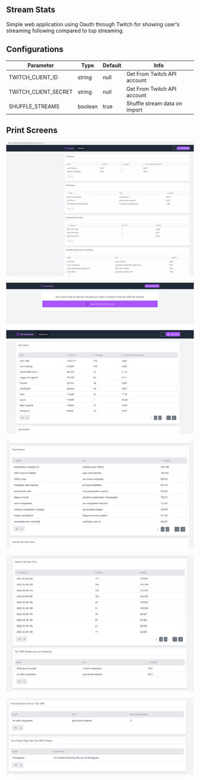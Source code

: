 ## Stream Stats

Simple web application using Oauth through Twitch for showing user's streaming following compared to top streaming.

## Configurations

| Parameter            | Type    | Default | Info                          |
|----------------------|---------|---------|-------------------------------|
| TWITCH_CLIENT_ID     | string  | null    | Get From Twitch API account   |
| TWITCH_CLIENT_SECRET | string  | null    | Get From Twitch API account   |
| SHUFFLE_STREAMS      | boolean | true    | Shuffle stream data on import |

## Print Screens

![alt text](screenshots/img.png)

![alt text](screenshots/landing.png)

![alt text](screenshots/img1.png)

![alt text](screenshots/img2.png)

![alt text](screenshots/img3.png)

![alt text](screenshots/img4.png)

